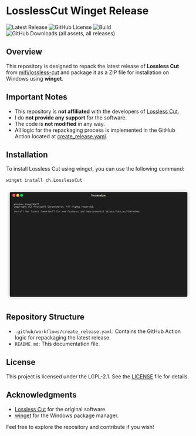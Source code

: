 # LosslessCut Winget Release
![Latest Release](https://img.shields.io/github/v/release/chrishuan9/losslesscut-winget-rls
)
![GitHub License](https://img.shields.io/github/license/chrishuan9/losslesscut-winget-rls)
![Build](https://github.com/chrishuan9/losslesscut-winget-rls/actions/workflows/create_release.yaml/badge.svg)
![GitHub Downloads (all assets, all releases)](https://img.shields.io/github/downloads/chrishuan9/LosslessCut-winget-rls/total)

## Overview

This repository is designed to repack the latest release of **Lossless Cut** from [mifi/lossless-cut](https://github.com/mifi/lossless-cut) and package it as a ZIP file for installation on Windows using **winget**. 

## Important Notes

- This repository is **not affiliated** with the developers of [Lossless Cut](https://github.com/mifi/lossless-cut).
- I do **not provide any support** for the software.
- The code is **not modified** in any way.
- All logic for the repackaging process is implemented in the GitHub Action located at [create_release.yaml](.github/workflows/create_release.yaml).

## Installation

To install Lossless Cut using winget, you can use the following command:

```bash
winget install ch.LosslessCut
```
![Install](./assets/install.gif)

## Repository Structure

- `.github/workflows/create_release.yaml`: Contains the GitHub Action logic for repackaging the latest release.
- `README.md`: This documentation file.

## License

This project is licensed under the LGPL-2.1. See the [LICENSE](LICENSE) file for details.

## Acknowledgments

- [Lossless Cut](https://github.com/mifi/lossless-cut) for the original software.
- [winget](https://winget.run/) for the Windows package manager.

Feel free to explore the repository and contribute if you wish!
